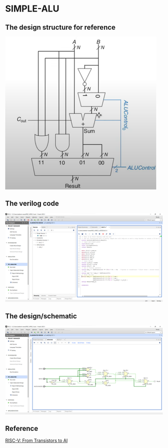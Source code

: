 # SIMPLE-ALU

## The design structure for reference
![image alt](https://github.com/saksham19rawat/SIMPLE-ALU/blob/main/PHOTOS/Screenshot%202025-07-10%20183946.png?raw=true)

## The verilog code
![image alt](https://github.com/saksham19rawat/SIMPLE-ALU/blob/main/PHOTOS/Screenshot%202025-07-10%20182845.png?raw=true)

## The design/schematic
![image alt](https://github.com/saksham19rawat/SIMPLE-ALU/blob/main/PHOTOS/Screenshot%202025-07-10%20182909.png?raw=true)

## Reference

[RISC-V: From Transistors to AI](https://www.youtube.com/@riscvtransistors2ai)


